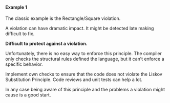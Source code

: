 ﻿#### Example 1

The classic example is the Rectangle/Square violation.

A violation can have dramatic impact. It might be detected late making difficult to fix.

**Difficult to protect against a violation.**

Unfortunately, there is no easy way to enforce this principle. 
The compiler only checks the structural rules defined the language, but it can’t enforce a specific behavior.

Implement own checks to ensure that the code does not violate the Liskov Substitution Principle.
Code reviews and unit tests can help a lot. 

In any case being aware of this principle and the problems a violation might cause is a good start.
